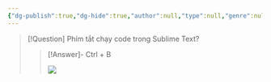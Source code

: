 ```yaml
---
{"dg-publish":true,"dg-hide":true,"author":null,"type":null,"genre":null,"word-count":null,"tags":["python","shortcuts","Sublime-Tex"],"title":"Phím tắt Sublime Text","permalink":"/phim-tat-sublime-text/","hide":true,"dgPassFrontmatter":true}
---
```


> [!Question] Phím tắt chạy code trong Sublime Text?
>> [!Answer]-
>> Ctrl + B
>> 
>> ![](https://i.imgur.com/3q2j3ei.png)